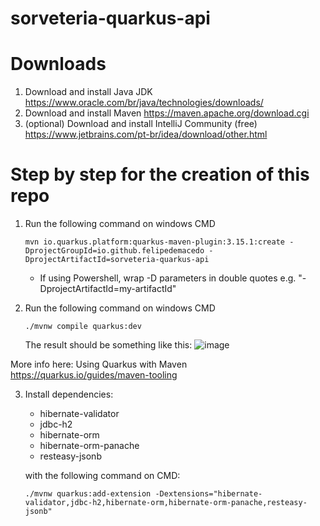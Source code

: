 # sorveteria-quarkus-api

# Downloads

1. Download and install Java JDK https://www.oracle.com/br/java/technologies/downloads/
2. Download and install Maven https://maven.apache.org/download.cgi
3. (optional) Download and install IntelliJ Community (free) https://www.jetbrains.com/pt-br/idea/download/other.html

# Step by step for the creation of this repo



1. Run the following command on windows CMD
   ```shell
   mvn io.quarkus.platform:quarkus-maven-plugin:3.15.1:create -DprojectGroupId=io.github.felipedemacedo -DprojectArtifactId=sorveteria-quarkus-api
   ```
    * If using Powershell, wrap -D parameters in double quotes e.g. "-DprojectArtifactId=my-artifactId"
  
2. Run the following command on windows CMD
   ```shell
   ./mvnw compile quarkus:dev
   ```
   The result should be something like this:
   ![image](https://github.com/user-attachments/assets/8aff052b-7ace-4c95-8d06-5317adf6732a)

More info here: Using Quarkus with Maven https://quarkus.io/guides/maven-tooling

3. Install dependencies:
   - hibernate-validator
   - jdbc-h2
   - hibernate-orm
   - hibernate-orm-panache
   - resteasy-jsonb

   with the following command on CMD:
   ```shell
   ./mvnw quarkus:add-extension -Dextensions="hibernate-validator,jdbc-h2,hibernate-orm,hibernate-orm-panache,resteasy-jsonb"
   ```
